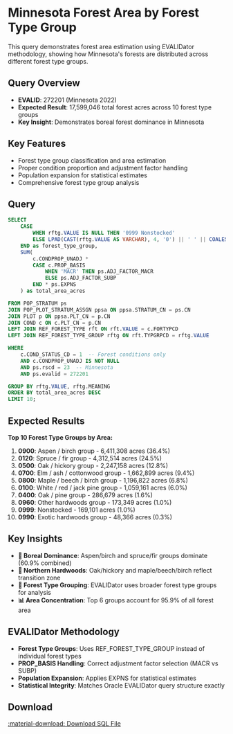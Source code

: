 # Minnesota Forest Area by Forest Type Group

This query demonstrates forest area estimation using EVALIDator methodology, showing how Minnesota's forests are distributed across different forest type groups.

## Query Overview

- **EVALID**: 272201 (Minnesota 2022)
- **Expected Result**: 17,599,046 total forest acres across 10 forest type groups
- **Key Insight**: Demonstrates boreal forest dominance in Minnesota

## Key Features

- Forest type group classification and area estimation
- Proper condition proportion and adjustment factor handling
- Population expansion for statistical estimates
- Comprehensive forest type group analysis

## Query

```sql
SELECT
    CASE
        WHEN rftg.VALUE IS NULL THEN '0999 Nonstocked'
        ELSE LPAD(CAST(rftg.VALUE AS VARCHAR), 4, '0') || ' ' || COALESCE(rftg.MEANING, 'Unknown')
    END as forest_type_group,
    SUM(
        c.CONDPROP_UNADJ *
        CASE c.PROP_BASIS
            WHEN 'MACR' THEN ps.ADJ_FACTOR_MACR
            ELSE ps.ADJ_FACTOR_SUBP
        END * ps.EXPNS
    ) as total_area_acres

FROM POP_STRATUM ps
JOIN POP_PLOT_STRATUM_ASSGN ppsa ON ppsa.STRATUM_CN = ps.CN
JOIN PLOT p ON ppsa.PLT_CN = p.CN
JOIN COND c ON c.PLT_CN = p.CN
LEFT JOIN REF_FOREST_TYPE rft ON rft.VALUE = c.FORTYPCD
LEFT JOIN REF_FOREST_TYPE_GROUP rftg ON rft.TYPGRPCD = rftg.VALUE

WHERE
    c.COND_STATUS_CD = 1  -- Forest conditions only
    AND c.CONDPROP_UNADJ IS NOT NULL
    AND ps.rscd = 23  -- Minnesota
    AND ps.evalid = 272201

GROUP BY rftg.VALUE, rftg.MEANING
ORDER BY total_area_acres DESC
LIMIT 10;
```

## Expected Results

**Top 10 Forest Type Groups by Area:**

1. **0900**: Aspen / birch group - 6,411,308 acres (36.4%)
2. **0120**: Spruce / fir group - 4,312,514 acres (24.5%)
3. **0500**: Oak / hickory group - 2,247,158 acres (12.8%)
4. **0700**: Elm / ash / cottonwood group - 1,662,899 acres (9.4%)
5. **0800**: Maple / beech / birch group - 1,196,822 acres (6.8%)
6. **0100**: White / red / jack pine group - 1,059,161 acres (6.0%)
7. **0400**: Oak / pine group - 286,679 acres (1.6%)
8. **0960**: Other hardwoods group - 173,349 acres (1.0%)
9. **0999**: Nonstocked - 169,101 acres (1.0%)
10. **0990**: Exotic hardwoods group - 48,366 acres (0.3%)

## Key Insights

- **🌲 Boreal Dominance**: Aspen/birch and spruce/fir groups dominate (60.9% combined)
- **🍁 Northern Hardwoods**: Oak/hickory and maple/beech/birch reflect transition zone
- **🌳 Forest Type Grouping**: EVALIDator uses broader forest type groups for analysis
- **📊 Area Concentration**: Top 6 groups account for 95.9% of all forest area

## EVALIDator Methodology

- **Forest Type Groups**: Uses REF_FOREST_TYPE_GROUP instead of individual forest types
- **PROP_BASIS Handling**: Correct adjustment factor selection (MACR vs SUBP)
- **Population Expansion**: Applies EXPNS for statistical estimates
- **Statistical Integrity**: Matches Oracle EVALIDator query structure exactly

## Download

<a href="minnesota_forest_type_groups.sql" download class="md-button md-button--primary">
  :material-download: Download SQL File
</a>